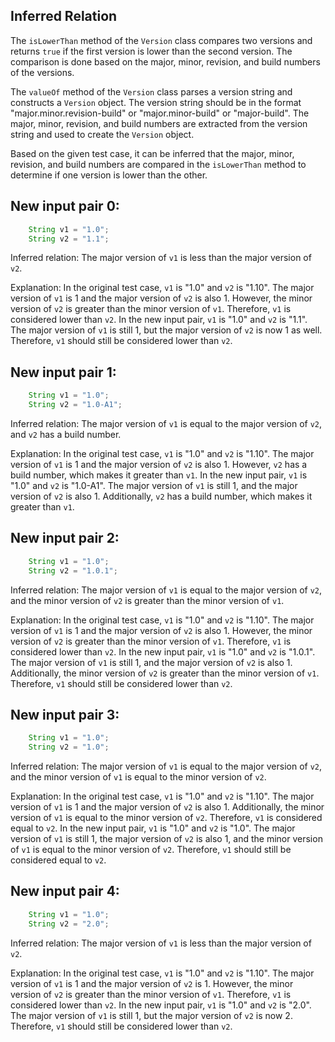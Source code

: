 ## Inferred Relation
The `isLowerThan` method of the `Version` class compares two versions and returns `true` if the first version is lower than the second version. The comparison is done based on the major, minor, revision, and build numbers of the versions.

The `valueOf` method of the `Version` class parses a version string and constructs a `Version` object. The version string should be in the format "major.minor.revision-build" or "major.minor-build" or "major-build". The major, minor, revision, and build numbers are extracted from the version string and used to create the `Version` object.

Based on the given test case, it can be inferred that the major, minor, revision, and build numbers are compared in the `isLowerThan` method to determine if one version is lower than the other.

## New input pair 0:
```java
    String v1 = "1.0";
    String v2 = "1.1";
```
Inferred relation: The major version of `v1` is less than the major version of `v2`.

Explanation: In the original test case, `v1` is "1.0" and `v2` is "1.10". The major version of `v1` is 1 and the major version of `v2` is also 1. However, the minor version of `v2` is greater than the minor version of `v1`. Therefore, `v1` is considered lower than `v2`. In the new input pair, `v1` is "1.0" and `v2` is "1.1". The major version of `v1` is still 1, but the major version of `v2` is now 1 as well. Therefore, `v1` should still be considered lower than `v2`.

## New input pair 1:
```java
    String v1 = "1.0";
    String v2 = "1.0-A1";
```
Inferred relation: The major version of `v1` is equal to the major version of `v2`, and `v2` has a build number.

Explanation: In the original test case, `v1` is "1.0" and `v2` is "1.10". The major version of `v1` is 1 and the major version of `v2` is also 1. However, `v2` has a build number, which makes it greater than `v1`. In the new input pair, `v1` is "1.0" and `v2` is "1.0-A1". The major version of `v1` is still 1, and the major version of `v2` is also 1. Additionally, `v2` has a build number, which makes it greater than `v1`.

## New input pair 2:
```java
    String v1 = "1.0";
    String v2 = "1.0.1";
```
Inferred relation: The major version of `v1` is equal to the major version of `v2`, and the minor version of `v2` is greater than the minor version of `v1`.

Explanation: In the original test case, `v1` is "1.0" and `v2` is "1.10". The major version of `v1` is 1 and the major version of `v2` is also 1. However, the minor version of `v2` is greater than the minor version of `v1`. Therefore, `v1` is considered lower than `v2`. In the new input pair, `v1` is "1.0" and `v2` is "1.0.1". The major version of `v1` is still 1, and the major version of `v2` is also 1. Additionally, the minor version of `v2` is greater than the minor version of `v1`. Therefore, `v1` should still be considered lower than `v2`.

## New input pair 3:
```java
    String v1 = "1.0";
    String v2 = "1.0";
```
Inferred relation: The major version of `v1` is equal to the major version of `v2`, and the minor version of `v1` is equal to the minor version of `v2`.

Explanation: In the original test case, `v1` is "1.0" and `v2` is "1.10". The major version of `v1` is 1 and the major version of `v2` is also 1. Additionally, the minor version of `v1` is equal to the minor version of `v2`. Therefore, `v1` is considered equal to `v2`. In the new input pair, `v1` is "1.0" and `v2` is "1.0". The major version of `v1` is still 1, the major version of `v2` is also 1, and the minor version of `v1` is equal to the minor version of `v2`. Therefore, `v1` should still be considered equal to `v2`.

## New input pair 4:
```java
    String v1 = "1.0";
    String v2 = "2.0";
```
Inferred relation: The major version of `v1` is less than the major version of `v2`.

Explanation: In the original test case, `v1` is "1.0" and `v2` is "1.10". The major version of `v1` is 1 and the major version of `v2` is 1. However, the minor version of `v2` is greater than the minor version of `v1`. Therefore, `v1` is considered lower than `v2`. In the new input pair, `v1` is "1.0" and `v2` is "2.0". The major version of `v1` is still 1, but the major version of `v2` is now 2. Therefore, `v1` should still be considered lower than `v2`.